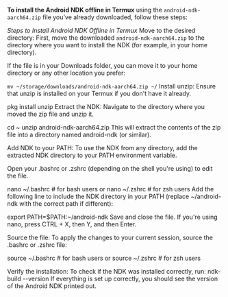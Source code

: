 **To install the Android NDK offline in Termux**
using the `android-ndk-aarch64.zip` file you’ve already downloaded, follow these steps:

*Steps to Install Android NDK Offline in Termux*
Move to the desired directory: First, move the downloaded `android-ndk-aarch64.zip` to the directory where you want to install the NDK (for example, in your home directory).

If the file is in your Downloads folder, you can move it to your home directory or any other location you prefer:

```mv ~/storage/downloads/android-ndk-aarch64.zip ~/```
Install unzip: Ensure that unzip is installed on your Termux if you don't have it already.

pkg install unzip
Extract the NDK: Navigate to the directory where you moved the zip file and unzip it.

cd ~
unzip android-ndk-aarch64.zip
This will extract the contents of the zip file into a directory named android-ndk (or similar).

Add NDK to your PATH: To use the NDK from any directory, add the extracted NDK directory to your PATH environment variable.

Open your .bashrc or .zshrc (depending on the shell you're using) to edit the file.

nano ~/.bashrc  # for bash users
or
nano ~/.zshrc  # for zsh users
Add the following line to include the NDK directory in your PATH (replace ~/android-ndk with the correct path if different):

export PATH=$PATH:~/android-ndk
Save and close the file. If you're using nano, press CTRL + X, then Y, and then Enter.

Source the file: To apply the changes to your current session, source the .bashrc or .zshrc file:

source ~/.bashrc  # for bash users
or
source ~/.zshrc  # for zsh users

Verify the installation: To check if the NDK was installed correctly, run:
ndk-build --version
If everything is set up correctly, you should see the version of the Android NDK printed out.

